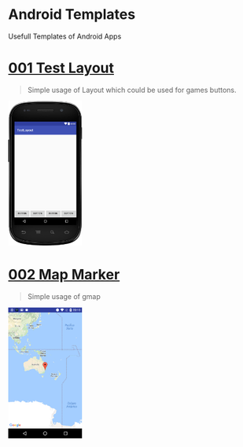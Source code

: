 Android Templates
=================

Usefull Templates  of Android Apps


# [001 Test Layout](/001-TestLayout)

> Simple usage of Layout which could be used for games buttons.

<img src="001-TestLayout/home.png?raw=true" width="150">

# [002 Map Marker](/001-TestLayout)

> Simple usage of gmap

<img src="002-google-map-marker/home.png?raw=true" width="150">





